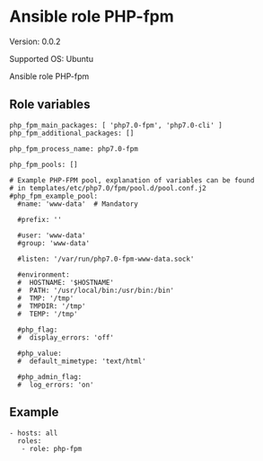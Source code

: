 # Ansible role PHP-fpm

Version: 0.0.2

Supported OS: Ubuntu

Ansible role PHP-fpm

## Role variables
```
php_fpm_main_packages: [ 'php7.0-fpm', 'php7.0-cli' ]
php_fpm_additional_packages: []

php_fpm_process_name: php7.0-fpm

php_fpm_pools: []

# Example PHP-FPM pool, explanation of variables can be found
# in templates/etc/php7.0/fpm/pool.d/pool.conf.j2
#php_fpm_example_pool:
  #name: 'www-data'  # Mandatory

  #prefix: ''

  #user: 'www-data'
  #group: 'www-data'

  #listen: '/var/run/php7.0-fpm-www-data.sock'

  #environment:
  #  HOSTNAME: '$HOSTNAME'
  #  PATH: '/usr/local/bin:/usr/bin:/bin'
  #  TMP: '/tmp'
  #  TMPDIR: '/tmp'
  #  TEMP: '/tmp'

  #php_flag:
  #  display_errors: 'off'

  #php_value:
  #  default_mimetype: 'text/html'

  #php_admin_flag:
  #  log_errors: 'on'
```

## Example
```
- hosts: all
  roles:
   - role: php-fpm
```
